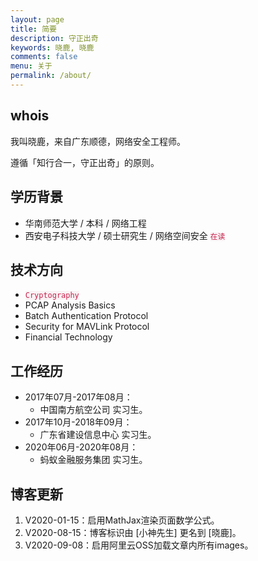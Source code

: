 ```yaml
---
layout: page
title: 简要
description: 守正出奇
keywords: 晓鹿, 晓鹿
comments: false
menu: 关于
permalink: /about/
---
```


## whois

我叫晓鹿，来自广东顺德，网络安全工程师。

遵循「知行合一，守正出奇」的原则。

## 学历背景

- 华南师范大学 / 本科 / 网络工程
- 西安电子科技大学 / 硕士研究生 / 网络空间安全 <code style="color:#c7254e;background-color:#f9f2f4;">在读</code>

## 技术方向

- <code style="color:#c7254e;background-color:#f9f2f4;">Cryptography</code>
- PCAP Analysis Basics
- Batch Authentication Protocol
- Security for MAVLink Protocol
- Financial Technology

## 工作经历

- 2017年07月-2017年08月：
    - 中国南方航空公司 实习生。
- 2017年10月-2018年09月：
    - 广东省建设信息中心 实习生。
- 2020年06月-2020年08月：
    - 蚂蚁金融服务集团 实习生。

## 博客更新

1. V2020-01-15：启用MathJax渲染页面数学公式。
2. V2020-08-15：博客标识由 [小神先生] 更名到 [晓鹿]。
3. V2020-09-08：启用阿里云OSS加载文章内所有images。


<!--
{% for website in site.data.social %}
* {{ website.sitename }}：[@{{ website.name }}]({{ website.url }})
{% endfor %}

## 技能树

{% for category in site.data.skills %}
### {{ category.name }}
<div class="btn-inline">
{% for keyword in category.keywords %}
<button class="btn btn-outline" type="button">{{ keyword }}</button>
{% endfor %}
</div>
{% endfor %}

-->
